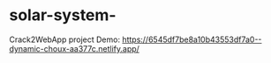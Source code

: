 # solar-system-
Crack2WebApp project
Demo:
https://6545df7be8a10b43553df7a0--dynamic-choux-aa377c.netlify.app/
